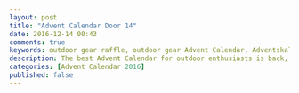 ```yaml
---
layout: post
title: "Advent Calendar Door 14"
date: 2016-12-14 00:43
comments: true
keywords: outdoor gear raffle, outdoor gear Advent Calendar, Adventskalender
description: The best Advent Calendar for outdoor enthusiasts is back, full of great prizes which will enhance your adventures and make them more ultralight & fun!
categories: [Advent Calendar 2016]
published: false
---
```





<!-- more -->